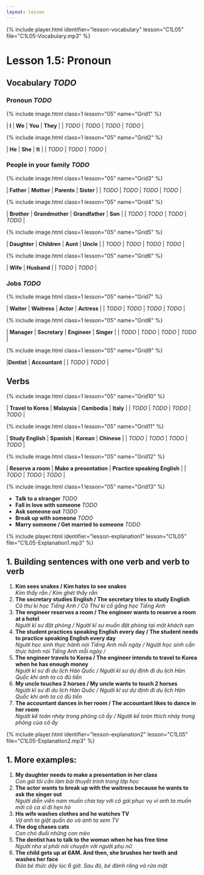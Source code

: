 ```yaml
---
layout: lesson
---
```


{% include player.html identifier="lesson-vocabulary" lesson="C1L05" file="C1L05-Vocabulary.mp3" %}
# Lesson 1.5: Pronoun 


## Vocabulary *TODO*

### Pronoun *TODO*


{% include image.html class=1 lesson="05" name="Grid1" %}

| **I** | **We**  | **You** | **They** |
| *TODO*   |  *TODO*     |  *TODO*   |  *TODO*   | 

{% include image.html class=1 lesson="05" name="Grid2" %}

| **He**  | **She**  | **It** | 
| *TODO*   |  *TODO*     |  *TODO*   | 

### People in your family *TODO*
{% include image.html class=1 lesson="05" name="Grid3" %}

| **Father** | **Mother** | **Parents** | **Sister** | 
| *TODO*   |  *TODO*     |  *TODO*   |  *TODO*   | 


{% include image.html class=1 lesson="05" name="Grid4" %}

| **Brother** | **Grandmother** | **Grandfather** | **Son** | 
| *TODO*   |  *TODO*     |  *TODO*   |  *TODO*   | 


{% include image.html class=1 lesson="05" name="Grid5" %}

| **Daughter** | **Children** | **Aunt** | **Uncle** |
| *TODO*   |  *TODO*     |  *TODO*   |  *TODO*   | 


{% include image.html class=1 lesson="05" name="Grid6" %}

| **Wife** | **Husband** |
| *TODO*   |  *TODO*     |  


### Jobs *TODO*

{% include image.html class=1 lesson="05" name="Grid7" %}

| **Waiter** | **Waitress**  | **Actor** | **Actress** | 
| *TODO*   |  *TODO*     |  *TODO*   |  *TODO*   | 


{% include image.html class=1 lesson="05" name="Grid8" %}

| **Manager** | **Secretary** | **Engineer**  | **Singer**  | 
| *TODO*   |  *TODO*     |  *TODO*   |  *TODO*   | 


{% include image.html class=1 lesson="05" name="Grid9" %}

|**Dentist**  | **Accountant** | 
| *TODO*   |  *TODO*     | 


## Verbs

{% include image.html class=1 lesson="05" name="Grid10" %}

| **Travel to Korea** | **Malaysia** | **Cambodia**  | **Italy**  |
| *TODO*   |  *TODO*     |  *TODO*   |  *TODO*   | 


{% include image.html class=1 lesson="05" name="Grid11" %}

| **Study English** | **Spanish**  | **Korean** | **Chinese** |
| *TODO*   |  *TODO*     |  *TODO*   |  *TODO*   | 


{% include image.html class=1 lesson="05" name="Grid12" %}

| **Reserve a room** | **Make a presentation** | **Practice speaking English**   | 
| *TODO*   |  *TODO*     |  *TODO*   | 


{% include image.html class=1 lesson="05" name="Grid13" %}

- **Talk to a stranger** *TODO*
- **Fall in love with someone** *TODO* 
- **Ask someone out**   *TODO*
- **Break up with someone**  *TODO*
- **Marry someone / Get married to someone** *TODO*




{% include player.html identifier="lesson-explanation1" lesson="C1L05" file="C1L05-Explanation1.mp3" %}

## 1. Building sentences with one verb and verb to verb


1. **Kim sees snakes / Kim hates to see snakes**  
*Kim thấy rắn / Kim ghét thấy rắn*  
2. **The secretary studies English / The secretary tries to study English**   
*Cô thư kí học Tiếng Anh / Cô Thư kí cố gắng học Tiếng Anh*
3. **The engineer reserves a room / The engineer wants to reserve a room at a hotel**   
*Người kĩ sư đặt phòng / Người kĩ sư muốn đặt phòng tại một khách sạn*
4. **The student practices speaking English every day / The student needs to practice speaking English every day**  
 *Người học sinh thực hành nói Tiếng Anh mỗi ngày / Người học sinh  cần thực hành nói Tiếng Anh mỗi ngày /*
5. **The engineer travels to Korea / The engineer intends to travel to Korea when he has enough money**   
*Người kĩ sư đi du lịch Hàn Quốc / Người kĩ sư dự định đi du lịch Hàn Quốc khi anh ta có đủ tiền*
6.  **My uncle touches 2 horses / My uncle wants to touch 2 horses**   
*Người kĩ sư đi du lịch Hàn Quốc / Người kĩ sư dự định đi du lịch Hàn Quốc khi anh ta có đủ tiền*
7. **The accountant dances in her room / The accountant likes to dance in her room**   
*Người kế toán nhảy trong phòng cô ấy / Người kế toàn thích nhảy trong phòng của cô ấy*  


{% include player.html identifier="lesson-explanation2" lesson="C1L05" file="C1L05-Explanation2.mp3" %}
## 1. More examples: 

1. **My daughter needs to make a presentation in her class**   
*Con gái tôi cần làm bài thuyết trình trong lớp học*
2. **The actor wants to break up with the waitress because he wants to ask the singer out**   
*Người diễn viên nam muốn chia tay với cô gái phục vụ vì anh ta muốn mời cô ca sĩ đi hẹn hò*
3. **His wife washes clothes and he watches TV**  
 *Vợ anh ta giặt quần áo và anh ta xem TV*
4. **The dog chases cats**  
 *Con chó đuổi những con mèo*
5. **The dentist has to talk to the woman when he has free time**   
*Người nha sĩ phải nói chuyện với người phụ nữ*
6. **The child gets up at 6AM. And then, she brushes her teeth and washes her face**  
*Đứa bé thức dậy lúc 6 giờ. Sau đó, bé đánh răng và rửa mặt*
